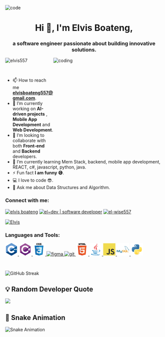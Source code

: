 ![code](https://github.com/KIRAN-KUMAR-K3/banner/blob/main/Untitled%20design.png?raw=true)
<h1 align="center">Hi 👋, I'm Elvis Boateng,</h1>
<h3 align="center"> a software engineer passionate about building innovative solutions.</h3>


<img align = "right" alt="coding" width="350" height="300"  src="https://encrypted-tbn0.gstatic.com/images?q=tbn:ANd9GcTNUvPwcjrYNWQG10Chtdy23kd9_dJTmL_M9w&s">
<p align="left"> <img src="https://komarev.com/ghpvc/?username=elvis557&label=Profile%20views&color=0e75b6&style=flat" alt="elvis557" /> </p>


<img style= "border-radius: 20px;">

- 📫 How to reach me **elvisboateng557@gmail.com**.
- 🔭 I’m currently working on **AI-driven projects** , **Mobile App Development** and **Web Development**.
- 👯 I’m looking to collaborate with both **Front-end** and **Backend** developers.
- 🌱 I’m currently learning Mern Stack, backend, mobile app development, REACT, c#, javascript, python, java.
- ⚡ Fun fact **I am funny 😅**.
- 💻 I love to code 😎.
- 💬 Ask me about Data Structures and Algorithm.

<h3 align="left">Connect with me:</h3>
<p align="left">
<a href="https://linkedin.com/in/elvis boateng" target="blank"><img align="center" src="https://raw.githubusercontent.com/rahuldkjain/github-profile-readme-generator/master/src/images/icons/Social/linked-in-alt.svg" alt="elvis boateng" height="30" width="40" /></a>
<a href="https://www.youtube.com/c/el~dev | software developer" target="blank"><img align="center" src="https://raw.githubusercontent.com/rahuldkjain/github-profile-readme-generator/master/src/images/icons/Social/youtube.svg" alt="el~dev | software developer" height="30" width="40" /></a>
<a href="https://www.leetcode.com/el-wise557" target="blank"><img align="center" src="https://raw.githubusercontent.com/rahuldkjain/github-profile-readme-generator/master/src/images/icons/Social/leet-code.svg" alt="el-wise557" height="30" width="40" /></a>
<p><a href="https://www.buymeacoffee.com/Elvis"> <img align="center" src="https://cdn.buymeacoffee.com/buttons/v2/default-yellow.png" height="50" width="210" alt="Elvis"></a></p>
</p>

<h3 align="left">Languages and Tools:</h3>
<p align="left"> <a href="https://www.w3schools.com/cpp/" target="_blank" rel="noreferrer"> <img src="https://raw.githubusercontent.com/devicons/devicon/master/icons/cplusplus/cplusplus-original.svg" alt="cplusplus" width="40" height="40"/> </a> <a href="https://www.w3schools.com/cs/" target="_blank" rel="noreferrer"> <img src="https://raw.githubusercontent.com/devicons/devicon/master/icons/csharp/csharp-original.svg" alt="csharp" width="40" height="40"/> </a> <a href="https://www.w3schools.com/css/" target="_blank" rel="noreferrer"> <img src="https://raw.githubusercontent.com/devicons/devicon/master/icons/css3/css3-original-wordmark.svg" alt="css3" width="40" height="40"/> </a> <a href="https://www.figma.com/" target="_blank" rel="noreferrer"> <img src="https://www.vectorlogo.zone/logos/figma/figma-icon.svg" alt="figma" width="40" height="40"/> </a> <a href="https://git-scm.com/" target="_blank" rel="noreferrer"> <img src="https://www.vectorlogo.zone/logos/git-scm/git-scm-icon.svg" alt="git" width="40" height="40"/> </a> <a href="https://www.w3.org/html/" target="_blank" rel="noreferrer"> <img src="https://raw.githubusercontent.com/devicons/devicon/master/icons/html5/html5-original-wordmark.svg" alt="html5" width="40" height="40"/> </a> <a href="https://www.java.com" target="_blank" rel="noreferrer"> <img src="https://raw.githubusercontent.com/devicons/devicon/master/icons/java/java-original.svg" alt="java" width="40" height="40"/> </a> <a href="https://developer.mozilla.org/en-US/docs/Web/JavaScript" target="_blank" rel="noreferrer"> <img src="https://raw.githubusercontent.com/devicons/devicon/master/icons/javascript/javascript-original.svg" alt="javascript" width="40" height="40"/> </a> <a href="https://www.mysql.com/" target="_blank" rel="noreferrer"> <img src="https://raw.githubusercontent.com/devicons/devicon/master/icons/mysql/mysql-original-wordmark.svg" alt="mysql" width="40" height="40"/> </a> <a href="https://www.python.org" target="_blank" rel="noreferrer"> <img src="https://raw.githubusercontent.com/devicons/devicon/master/icons/python/python-original.svg" alt="python" width="40" height="40"/> </a> </p><br>


![GitHub Streak](https://streak-stats.demolab.com/?user=Elvis557)

 
## 💡 Random Developer Quote

![](https://quotes-github-readme.vercel.app/api?type=horizontal&theme=tokyonight)

## 🐍 Snake Animation  
![Snake Animation](https://github.com/Elvis557/Elvis557/blob/output/github-contribution-grid-snake.svg)


